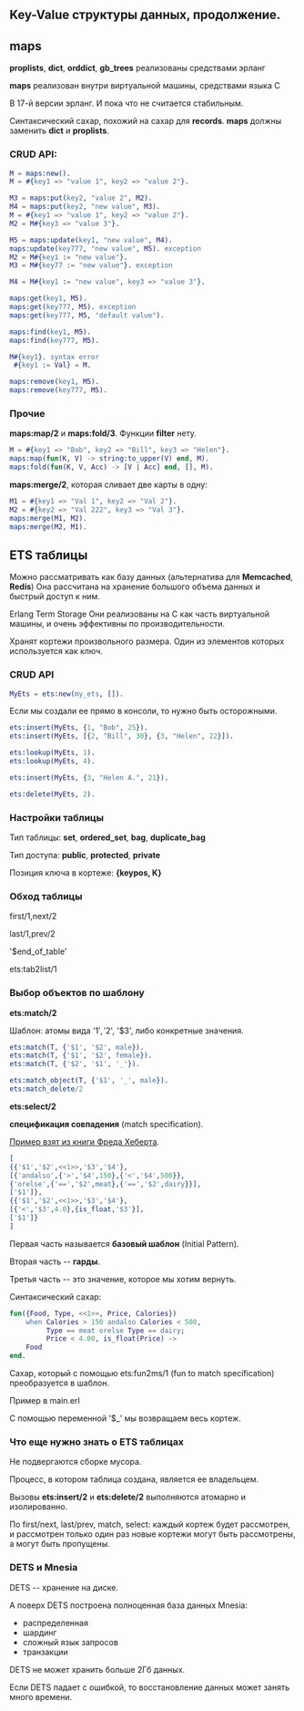 ## Key-Value структуры данных, продолжение.

## maps

**proplists**, **dict**, **orddict**, **gb_trees** реализованы средствами эрланг

**maps** реализован внутри виртуальной машины, средствами языка С

В 17-й версии эрланг. И пока что не считается стабильным.

Синтаксический сахар, похожий на сахар для **records**.
**maps** должны заменить **dict** и **proplists**.

### CRUD API:

```erlang
M = maps:new().
M = #{key1 => "value 1", key2 => "value 2"}.

M3 = maps:put(key2, "value 2", M2).
M4 = maps:put(key2, "new value", M3).
M = #{key1 => "value 1", key2 => "value 2"}.
M2 = M#{key3 => "value 3"}.

M5 = maps:update(key1, "new value", M4).
maps:update(key777, "new value", M5). exception
M2 = M#{key1 := "new value"}.
M3 = M#{key77 := "new value"}. exception

M4 = M#{key1 := "new value", key3 => "value 3"}.

maps:get(key1, M5).
maps:get(key777, M5). exception
maps:get(key777, M5, "default value").

maps:find(key1, M5).
maps:find(key777, M5).

M#{key1}. syntax error
 #{key1 := Val} = M.

maps:remove(key1, M5).
maps:remove(key777, M5).
```

### Прочие

**maps:map/2** и **maps:fold/3**. Функции **filter** нету.

```erlang
M = #{key1 => "Bob", key2 => "Bill", key3 => "Helen"}.
maps:map(fun(K, V) -> string:to_upper(V) end, M).
maps:fold(fun(K, V, Acc) -> [V | Acc] end, [], M).
```

**maps:merge/2**, которая сливает две карты в одну:

```erlang
M1 = #{key1 => "Val 1", key2 => "Val 2"}.
M2 = #{key2 => "Val 222", key3 => "Val 3"}.
maps:merge(M1, M2).
maps:merge(M2, M1).
```


## ETS таблицы

Можно рассматривать как базу данных (альтернатива для **Memcached**, **Redis**)
Она рассчитана на хранение большого объема данных и быстрый доступ к ним.

Erlang Term Storage
Они реализованы на С как часть виртуальной машины, и очень эффективны по производительности.

Хранят кортежи произвольного размера.
Один из элементов которых используется как ключ.


### CRUD API

```erlang
MyEts = ets:new(my_ets, []).
```

Если мы создали ее прямо в консоли, то нужно быть осторожными.

```erlang
ets:insert(MyEts, {1, "Bob", 25}).
ets:insert(MyEts, [{2, "Bill", 30}, {3, "Helen", 22}]).

ets:lookup(MyEts, 1).
ets:lookup(MyEts, 4).

ets:insert(MyEts, {3, "Helen A.", 21}).

ets:delete(MyEts, 2).
```

### Настройки таблицы

Тип таблицы: **set**, **ordered\_set**, **bag**, **duplicate_bag**

Тип доступа: **public**, **protected**, **private**

Позиция ключа в кортеже: **{keypos, K}**


### Обход таблицы

first/1,next/2

last/1,prev/2

'$end_of_table'

ets:tab2list/1


### Выбор объектов по шаблону

**ets:match/2**

Шаблон: атомы вида '$1', '$2', '$3', либо конкретные значения.

```erlang
ets:match(T, {'$1', '$2', male}).
ets:match(T, {'$1', '$2', female}).
ets:match(T, {'$2', '$1', '_'}).

ets:match_object(T, {'$1', '_', male}).
ets:match_delete/2
```

**ets:select/2**

**спецификация совпадения** (match specification).

[Пример взят из книги Фреда Хеберта](http://learnyousomeerlang.com/ets#you-have-been-selected).

```erlang
[
{{'$1','$2',<<1>>,'$3','$4'},
[{'andalso',{'>','$4',150},{'<','$4',500}},
{'orelse',{'==','$2',meat},{'==','$2',dairy}}],
['$1']},
{{'$1','$2',<<1>>,'$3','$4'},
[{'<','$3',4.0},{is_float,'$3'}],
['$1']}
]
```

Первая часть называется **базовый шаблон** (Initial Pattern).

Вторая часть -- **гарды**.

Третья часть -- это значение, которое мы хотим вернуть.

Синтаксический сахар:

```erlang
fun({Food, Type, <<1>>, Price, Calories})
    when Calories > 150 andalso Calories < 500,
         Type == meat orelse Type == dairy;
         Price < 4.00, is_float(Price) ->
    Food
end.
```

Сахар, который с помощью ets:fun2ms/1 (fun to match specification) преобразуется в шаблон.

Пример в main.erl

С помощью переменной '$_' мы возвращаем весь кортеж.


### Что еще нужно знать о ETS таблицах

Не подвергаются сборке мусора.

Процесс, в котором таблица создана, является ее владельцем.

Вызовы **ets:insert/2** и **ets:delete/2** выполняются атомарно и изолированно.

По first/next, last/prev, match, select:
каждый кортеж будет рассмотрен, и рассмотрен только один раз
новые кортежи могут быть рассмотрены, а могут быть пропущены.


### DETS и Mnesia

DETS -- хранение на диске.

А поверх DETS построена полноценная база данных Mnesia:

 - распределенная
 - шардинг
 - сложный язык запросов
 - транзакции

DETS не может хранить больше 2Гб данных.

Если DETS падает с ошибкой, то восстановление данных может занять много времени.
